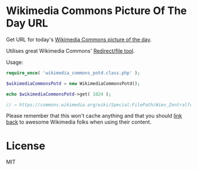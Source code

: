# Wikimedia Commons Picture Of The Day URL
Get URL for today's [Wikimedia Commons picture of the day](https://commons.wikimedia.org/wiki/Commons:Picture_of_the_day).

Utilises great Wikimedia Commons' [Redirect/file tool](https://commons.wikimedia.org/wiki/Special:Redirect/file).

Usage:
```php
require_once( 'wikimedia_commons_potd.class.php' );

$wikimediaCommonsPotd = new WikimediaCommonsPotd();

echo $wikimediaCommonsPotd->get( 1024 );

// → https://commons.wikimedia.org/wiki/Special:FilePath/Wien_Zentralfriedhof_Kirche_Innenraum_SO-Seite_01.jpg?width=1024
```

Please remember that this won't cache anything and that you should [link back](https://commons.wikimedia.org/wiki/Commons:Reusing_content_outside_Wikimedia) to awesome Wikimedia folks when using their content.

# License
MIT
